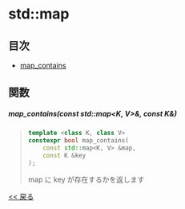 # std::map

## 目次
- [map_contains](#map_containsconst-stdmapk-v-const-k)

## 関数
##### map_contains(const std::map<K, V>&, const K&)
> ```c++
> template <class K, class V>
> constexpr bool map_contains(
>     const std::map<K, V> &map,
>     const K &key
> );
> ```
> map に key が存在するかを返します

[<< 戻る](../README.md)